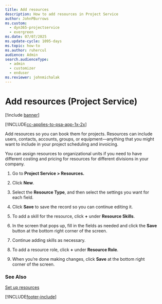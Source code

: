 ```yaml
---
title: Add resources
description: How to add resources in Project Service
author: JohnPBurrows
ms.custom: 
  - dyn365-projectservice
  - evergreen
ms.date: 07/07/2025
ms.update-cycle: 1095-days
ms.topic: how-to
ms.author: ruhercul
audience: Admin
search.audienceType: 
  - admin
  - customizer
  - enduser
ms.reviewer: johnmichalak
---
```

# Add resources (Project Service)

[!include [banner](../includes/psa-now-project-operations.md)]

[!INCLUDE[cc-applies-to-psa-app-1x-2x](../includes/cc-applies-to-psa-app-1x-2x.md)]

Add resources so you can book them for projects. Resources can include users, contacts, accounts, groups, or equipment—anything that you might want to include in your project scheduling and invoicing.  
  
You can assign resources to organizational units if you need to have different costing and pricing for resources for different divisions in your company.  
  
1.  Go to **Project Service > Resources.**  
  
2.  Click **New**.  
  
3.  Select the **Resource Type**, and then select the settings you want for each field.  
  
4.  Click **Save** to save the record so you can continue editing it.  
  
5.  To add a skill for the resource, click **+** under **Resource Skills**.  
  
6.  In the screen that pops up, fill in the fields as needed and click the **Save** button at the bottom right corner of the screen.  
  
7.  Continue adding skills as necessary.  
  
8.  To add a resource role, click **+** under **Resource Role**.  
  
9. When you’re done making changes, click **Save** at the bottom right corner of the screen.  
  
### See Also  
 [Set up resources](../psa/set-up-resources.md)


[!INCLUDE[footer-include](../includes/footer-banner.md)]
